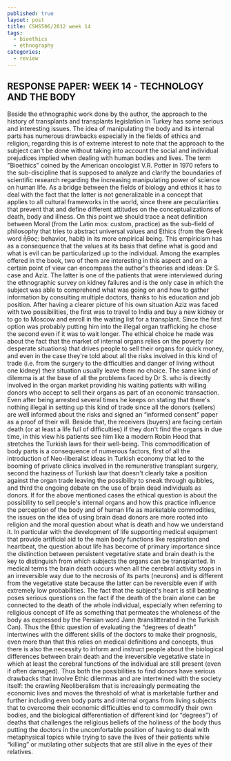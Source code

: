 ```yaml
---
published: true
layout: post
title: CSHS506/2012 week 14
tags: 
  - bioethics
  - ethnography
categories: 
  - review
---
```



## RESPONSE PAPER: WEEK 14 - TECHNOLOGY AND THE BODY

Beside the ethnographic work done by the author, the approach to the history of transplants and transplants legislation in Turkey has some serious and interesting issues. The idea of manipulating the body and its internal parts has numerous drawbacks especially in the fields of ethics and religion, regarding this is of extreme interest to note that the approach to the subject can't be done without taking into account the social and individual prejudices implied when dealing with human bodies and lives. The term "Bioethics" coined by the American oncologist V.R. Potter in 1970 refers  to the sub-discipline that is supposed to analyze and clarify the boundaries of scientific research regarding the increasing manipulating power of science on human life. As a bridge between the fields of biology and ethics it has to deal with the fact that the latter is not generalizable in a concept that applies to all cultural frameworks in the world, since there are peculiarities that prevent that and define different attitudes on the conceptualizations of death, body and illness. On this point we should trace a neat definition between Moral (from the Latin mos: custom, practice) as the sub-field of philosophy that tries to abstract universal values and Ethics (from the Greek word ἦθος: behavior, habit) in its more empirical being.  This empiricism has as a consequence that the values at its basis that define what is good and what is evil can be particularized up to the individual. Among the examples offered in the book, two of them are interesting in this aspect and on a certain point of view can encompass the author's theories and ideas: Dr S. case and Aziz. The latter is one of the patients that were interviewed during the ethnographic survey on kidney failures and is the only case in which the subject was able to comprehend what was going on and how to gather information by consulting multiple doctors, thanks to his education and job position. After having a clearer picture of his own situation Aziz was faced with two possibilities, the first was to travel to India and buy a new kidney or to go to Moscow and enroll in the waiting list for a transplant. Since the first option was probably putting him into the illegal organ trafficking he chose the second even if it was to wait longer. The ethical choice he made was about the fact that the market of internal organs relies on the poverty (or desperate situations) that drives people to sell their organs for quick money, and even in the case they're told about all the risks involved in this kind of trade (i.e. from the surgery to the difficulties and danger of living without one kidney) their situation usually leave them no choice. The same kind of dilemma is at the base of all the problems faced by Dr S. who is directly involved in the organ market providing his waiting patients with willing donors who accept to sell their organs as part of an economic transaction. Even after being arrested several times he keeps on stating that there's nothing illegal in setting up this kind of trade since all the donors (sellers) are well informed about the risks and signed an “informed consent” paper as a proof of their will. Beside that, the receivers (buyers) are facing certain death (or at least a life full of difficulties) if they don't find the organs in due time, in this view his patients see him like a modern Robin Hood that stretches the Turkish laws for their well-being. This commodification of body parts is a consequence of numerous factors, first of all the introduction of Neo-liberalist ideas in Turkish economy that led to the booming of private clinics involved in the remunerative transplant surgery, second the haziness of Turkish law that doesn't clearly take a position against the organ trade leaving the possibility to sneak through quibbles, and third the ongoing debate on the use of brain dead individuals as donors. If for the above mentioned cases the ethical question is about the possibility to sell people's internal organs and how this practice influence the perception of the body and of human life as marketable commodities, the issues on the idea of using brain dead donors are more rooted into religion and the moral question about what is death and how we understand it. In particular with the development of life supporting medical equipment that provide artificial aid to the main body functions like respiration and heartbeat, the question about life has become of primary importance since the distinction between persistent vegetative state and brain death is the key to distinguish from which subjects the organs can be transplanted. In medical terms the brain death occurs when all the cerebral activity stops in an irreversible way due to the necrosis of its parts (neurons) and is different from the vegetative state because the latter can be reversible even if with extremely low probabilities. The fact that the subject's heart is still beating poses serious questions on the fact if the death of the brain alone can be connected to the death of the whole individual, especially when referring to religious concept of life as something that permeates the wholeness of the body as expressed by the Persian word Jann (translitterated in the Turkish Can). Thus the Ethic question of evaluating the “degrees of death” intertwines with the different skills of the doctors to make their prognosis, even more than that this relies on medical definitions and concepts, thus there is also the necessity to inform and instruct people about the biological differences between brain death and the irreversible vegetative state in which at least the cerebral functions of the individual are still present (even if often damaged). Thus both the possibilities to find donors have serious drawbacks that involve Ethic dilemmas and are intertwined with the society itself: the crawling Neoliberalism that is increasingly permeating the economic lives and moves the threshold of what is marketable further and further including even body parts and internal organs from living subjects that to overcome their economic difficulties end to commodify their own bodies, and the biological differentiation of different kind (or “degrees”) of deaths that challenges the religious beliefs of the holiness of the body thus putting the doctors in the uncomfortable position of having to deal with metaphysical topics while trying to save the lives of their patients while “killing” or mutilating other subjects that are still alive in the eyes of their relatives.
